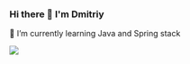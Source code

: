 ### Hi there 👋 I'm Dmitriy
🌱 I’m currently learning  Java and Spring stack


<img src="https://github-readme-stats.vercel.app/api/top-langs/?username={username}" />




    
      
